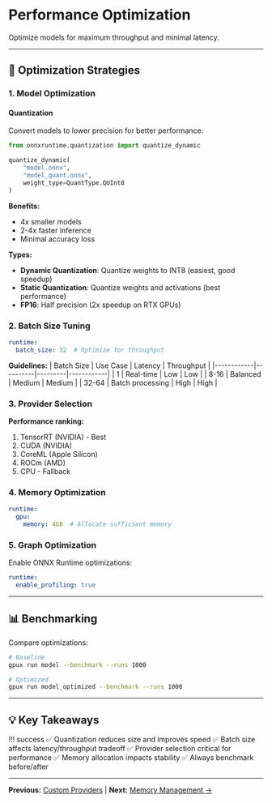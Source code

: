 # Performance Optimization

Optimize models for maximum throughput and minimal latency.

---

## 🎯 Optimization Strategies

### 1. Model Optimization

#### Quantization

Convert models to lower precision for better performance:

```python
from onnxruntime.quantization import quantize_dynamic

quantize_dynamic(
    "model.onnx",
    "model_quant.onnx",
    weight_type=QuantType.QUInt8
)
```

**Benefits:**
- 4x smaller models
- 2-4x faster inference
- Minimal accuracy loss

**Types:**
- **Dynamic Quantization**: Quantize weights to INT8 (easiest, good speedup)
- **Static Quantization**: Quantize weights and activations (best performance)
- **FP16**: Half precision (2x speedup on RTX GPUs)

### 2. Batch Size Tuning

```yaml
runtime:
  batch_size: 32  # Optimize for throughput
```

**Guidelines:**
| Batch Size | Use Case | Latency | Throughput |
|------------|----------|---------|------------|
| 1 | Real-time | Low | Low |
| 8-16 | Balanced | Medium | Medium |
| 32-64 | Batch processing | High | High |

### 3. Provider Selection

**Performance ranking:**
1. TensorRT (NVIDIA) - Best
2. CUDA (NVIDIA)
3. CoreML (Apple Silicon)
4. ROCm (AMD)
5. CPU - Fallback

### 4. Memory Optimization

```yaml
runtime:
  gpu:
    memory: 4GB  # Allocate sufficient memory
```

### 5. Graph Optimization

Enable ONNX Runtime optimizations:
```yaml
runtime:
  enable_profiling: true
```

---

## 📊 Benchmarking

Compare optimizations:

```bash
# Baseline
gpux run model --benchmark --runs 1000

# Optimized
gpux run model_optimized --benchmark --runs 1000
```

---

## 💡 Key Takeaways

!!! success
    ✅ Quantization reduces size and improves speed
    ✅ Batch size affects latency/throughput tradeoff
    ✅ Provider selection critical for performance
    ✅ Memory allocation impacts stability
    ✅ Always benchmark before/after

---

**Previous:** [Custom Providers](custom-providers.md) | **Next:** [Memory Management →](memory-management.md)
